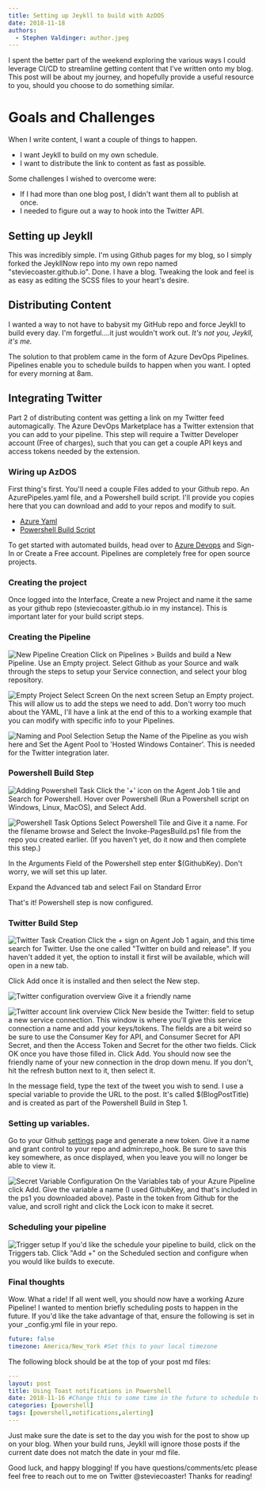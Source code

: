 ```yaml
---
title: Setting up Jeykll to build with AzDOS
date: 2018-11-18
authors:
  - Stephen Valdinger: author.jpeg
---
```


I spent the better part of the weekend exploring the various ways I could leverage CI/CD to streamline getting content that I've written onto my blog. This post will be about my journey, and hopefully provide a useful resource to you, should you choose to do something similar.

# Goals and Challenges

When I write content, I want a couple of things to happen.

- I want Jeykll to build on my own schedule.
- I want to distribute the link to content as fast as possible.

Some challenges I wished to overcome were:

- If I had more than one blog post, I didn't want them all to publish at once.
- I needed to figure out a way to hook into the Twitter API.

## Setting up Jeykll

This was incredibly simple. I'm using Github pages for my blog, so I simply forked the JeykllNow repo into my own repo named "steviecoaster.github.io". Done. I have a blog. Tweaking the look and feel is as easy as editing the SCSS files to your heart's desire.

## Distributing Content

I wanted a way to not have to babysit my GitHub repo and force Jeykll to build every day. I'm forgetful....it just wouldn't work out. _It's not you, Jeykll, it's me._

The solution to that problem came in the form of Azure DevOps Pipelines. Pipelines enable you to schedule builds to happen when you want. I opted for every morning at 8am.

## Integrating Twitter

Part 2 of distributing content was getting a link on my Twitter feed automagically. The Azure DevOps Marketplace has a Twitter extension that you can add to your pipeline. This step will require a Twitter Developer account (Free of charges), such that you can get a couple API keys and access tokens needed by the extension.

### Wiring up AzDOS

First thing's first. You'll need a couple Files added to your Github repo. An AzurePipeles.yaml file, and a Powershell build script. I'll provide you copies here that you can download and add to your repos and modify to suit.

- [Azure Yaml](https://gist.github.com/steviecoaster/f1000ee0bf37fe18b7f34ccd57da3830)
- [Powershell Build Script](https://gist.github.com/steviecoaster/92d6b33c26f105a8b9cd4569a3078f45)

To get started with automated builds, head over to [Azure Devops](https://azure.microsoft.com/en-us/services/devops/?nav=min) and Sign-In or Create a Free account. Pipelines are completely free for open source projects.

### Creating the project

Once logged into the Interface, Create a new Project and name it the same as your github repo (steviecoaster.github.io in my instance). This is important later for your build script steps.

### Creating the Pipeline

![New Pipeline Creation](Pipelines_GithubAccountLink.png)
Click on Pipelines > Builds and build a New Pipeline. Use an Empty project. Select Github as your Source and walk through the steps to setup your Service connection, and select your blog repository.

![Empty Project Select Screen](/images/AzDOSJeykll/Pipelines_EmptyJob.png)
On the next screen Setup an Empty project. This will allow us to add the steps we need to add. Don't worry too much about the YAML, I'll have a link at the end of this to a working example that you can modify with specific info to your Pipelines.

![Naming and Pool Selection](/images/AzDOSJeykll/Pipelines_NameAndPool.png)
Setup the Name of the Pipeline as you wish here and Set the Agent Pool to 'Hosted Windows Container'. This is needed for the Twitter integration later.

### Powershell Build Step

![Adding Powershell Task](/images/AzDOSJeykll/Pipelines_AddPowershellTask.png)
Click the '+' icon on the Agent Job 1 tile and Search for Powershell. Hover over Powershell (Run a Powershell script on Windows, Linux, MacOS), and Select Add.

![Powershell Task Options](/images/AzDOSJeykll/Pipelines_PowershellTaskOptions.png)
Select Powershell Tile and Give it a name. For the filename browse and Select the Invoke-PagesBuild.ps1 file from the repo you created earlier. (If you haven't yet, do it now and then complete this step.)

In the Arguments Field of the Powershell step enter $(GithubKey). Don't worry, we will set this up later.

Expand the Advanced tab and select Fail on Standard Error

That's it! Powershell step is now configured.

### Twitter Build Step

![Twitter Task Creation](/images/AzDOSJeykll/Pipelines_AddTwitterTask.png)
Click the + sign on Agent Job 1 again, and this time search for Twitter. Use the one called "Twitter on build and release". If you haven't added it yet, the option to install it first will be available, which will open in a new tab.

Click Add once it is installed and then select the New step.

![Twitter configuration overview](/images/AzDOSJeykll/Pipelines_TwitterConfigP1.png)
Give it a friendly name

![Twitter account link overview](/images/AzDOSJeykll/Pipelines_TwitterConfigP2.png)
Click New beside the Twitter: field to setup a new service connection. This window is where you'll give this service connection a name and add your keys/tokens. The fields are a bit weird so be sure to use the Consumer Key for API, and Consumer Secret for API Secret, and then the Access Token and Secret for the other two fields. Click OK once you have those filled in. Click Add. You should now see the friendly name of your new connection in the drop down menu. If you don't, hit the refresh button next to it, then select it.

In the message field, type the text of the tweet you wish to send. I use a special variable to provide the URL to the post. It's called $(BlogPostTitle) and is created as part of the Powershell Build in Step 1.

### Setting up variables.

Go to your Github [settings](https://github.com/settings/tokens) page and generate a new token. Give it a name and grant control to your repo and admin:repo_hook. Be sure to save this key somewhere, as once displayed, when you leave you will no longer be able to view it. 

![Secret Variable Configuration](/images/AzDOSJeykll/Pipelines_VariableSecret.png)
On the Variables tab of your Azure Pipeline click Add. Give the variable a name (I used GithubKey, and that's included in the ps1 you downloaded above). Paste in the token from Github for the value, and scroll right and click the Lock icon to make it secret.

### Scheduling your pipeline

![Trigger setup](/images/AzDOSJeykll/Pipelines_TriggerSetup.png)
If you'd like the schedule your pipeline to build, click on the Triggers tab. Click "Add +" on the Scheduled section and configure when you would like builds to execute.

### Final thoughts

Wow. What a ride! If all went well, you should now have a working Azure Pipeline! I wanted to mention briefly scheduling posts to happen in the future. If you'd like the take advantage of that, ensure the following is set in your _config.yml file in your repo.

```yaml
future: false
timezone: America/New_York #Set this to your local timezone
```

The following block should be at the top of your post md files:

```yaml
---
layout: post
title: Using Toast notifications in Powershell
date: 2018-11-16 #Change this to some time in the future to schedule to post later
categories: [powershell]
tags: [powershell,notifications,alerting]
---
```

Just make sure the date is set to the day you wish for the post to show up on your blog. When your build runs, Jeykll will ignore those posts if the current date does not match the date in your md file.

Good luck, and happy blogging! If you have questions/comments/etc please feel free to reach out to me on Twitter @steviecoaster! Thanks for reading!
